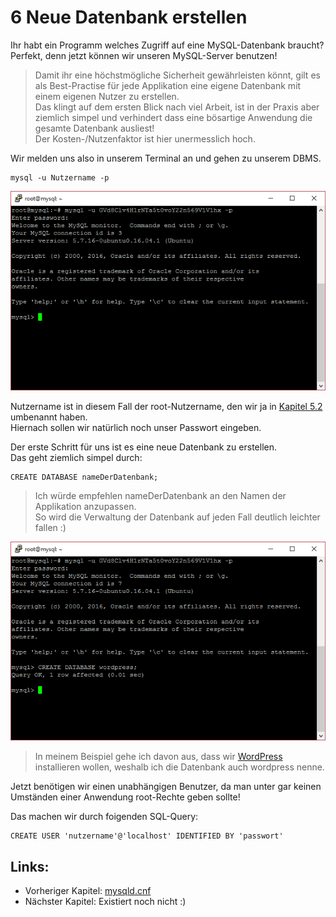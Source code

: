 # 6 Neue Datenbank erstellen

Ihr habt ein Programm welches Zugriff auf eine MySQL-Datenbank braucht?  
Perfekt, denn jetzt können wir unseren MySQL-Server benutzen!

> Damit ihr eine höchstmögliche Sicherheit gewährleisten könnt, gilt es als Best-Practise für jede Applikation eine eigene Datenbank mit einem eigenen Nutzer zu erstellen.  
> Das klingt auf dem ersten Blick nach viel Arbeit, ist in der Praxis aber ziemlich simpel und verhindert dass eine bösartige Anwendung die gesamte Datenbank ausliest!  
> Der Kosten-/Nutzenfaktor ist hier unermesslich hoch.

Wir melden uns also in unserem Terminal an und gehen zu unserem DBMS.

```
mysql -u Nutzername -p
```

![](/assets/create-database-1.png)

Nutzername ist in diesem Fall der root-Nutzername, den wir ja in [Kapitel 5.2](/der-root-user.md) umbenannt haben.  
Hiernach sollen wir natürlich noch unser Passwort eingeben.

Der erste Schritt für uns ist es eine neue Datenbank zu erstellen.  
Das geht ziemlich simpel durch:

```
CREATE DATABASE nameDerDatenbank;
```

> Ich würde empfehlen nameDerDatenbank an den Namen der Applikation anzupassen.  
> So wird die Verwaltung der Datenbank auf jeden Fall deutlich leichter fallen :\)

![](/assets/create-database-2.png)

> In meinem Beispiel gehe ich davon aus, dass wir [WordPress ](https://de.wordpress.com/)installieren wollen, weshalb ich die Datenbank auch wordpress nenne.

Jetzt benötigen wir einen unabhängigen Benutzer, da man unter gar keinen Umständen einer Anwendung root-Rechte geben sollte!

Das machen wir durch foigenden SQL-Query:

```
CREATE USER 'nutzername'@'localhost' IDENTIFIED BY 'passwort'
```

## Links:

* Vorheriger Kapitel: [mysqld.cnf](/mysqldcnf.md)
* Nächster Kapitel: Existiert noch nicht :\)



